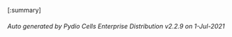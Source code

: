 






[:summary]

###### Auto generated by Pydio Cells Enterprise Distribution v2.2.9 on 1-Jul-2021
